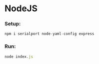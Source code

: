 # NodeJS

### Setup:
```javascript
npm i serialport node-yaml-config express 
```


### Run:
```javascript
node index.js
```
